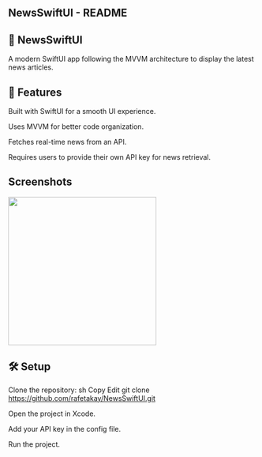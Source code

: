 ## NewsSwiftUI - README

## 📰 NewsSwiftUI

A modern SwiftUI app following the MVVM architecture to display the latest news articles.

## 📌 Features

Built with SwiftUI for a smooth UI experience.

Uses MVVM for better code organization.

Fetches real-time news from an API.

Requires users to provide their own API key for news retrieval.
## Screenshots
<img src="https://github.com/user-attachments/assets/54019897-ee6e-4e7f-ba3d-67617ebd59eb" width="300">


## 🛠️ Setup
Clone the repository:
sh
Copy
Edit
git clone https://github.com/rafetakay/NewsSwiftUI.git

Open the project in Xcode.

Add your API key in the config file.

Run the project.

